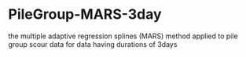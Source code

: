 # PileGroup-MARS-3day
the multiple adaptive regression splines (MARS) method applied to pile group scour data for data having durations of 3days
